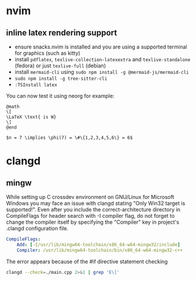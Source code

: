 # nvim

## inline latex rendering support

- ensure snacks.nvim is installed and you are using a supported terminal for graphics (such as kitty)
- install `pdflatex`, `texlive-collection-latexextra` and `texlive-standalone` (fedora) or just `texlive-full` (debian)
- install `mermaid-cli` using `sudo npm install -g @mermaid-js/mermaid-cli`
- `sudo npm install -g tree-sitter-cli`
- `:TSInstall latex`

You can now test it using neorg for example:

```
@math
\[
\LaTeX \text{ is W}
\]
@end

$n = 7 \implies \phi(7) = \#\{1,2,3,4,5,6\} = 6$
```

# clangd

## mingw

While setting up C crossdev environment on GNU/Linux for Microsoft Windows you may face an issue with clangd stating "Only Win32 target is supported!".
Even after you include the correct-architecture directory in CompileFlags for header search with -I compiler flag, do not forget to change the compiler itself by specifying the "Compiler" key in project's .clangd configuration file.

```yaml
CompileFlags:
    Add: [-I/usr/lib/mingw64-toolchain/x86_64-w64-mingw32/include]
    Compiler: /usr/lib/mingw64-toolchain/bin/x86_64-w64-mingw32-c++

```

The error appears because of the #if directive statement checking

```bash
clangd --check=./main.cpp 2>&1 | grep 'E\['
```
